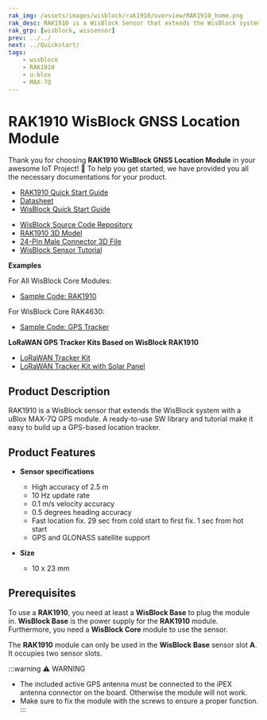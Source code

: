```yaml
---
rak_img: /assets/images/wisblock/rak1910/overview/RAK1910_home.png
rak_desc: RAK1910 is a WisBlock Sensor that extends the WisBlock system with a uBlox MAX-7Q GPS module. A ready-to-use SW library and tutorial make it easy to build up a GPS-based location tracker.
rak_grp: [wisblock, wissensor]
prev: ../../
next: ../Quickstart/
tags:
    - wisblock
    - RAK1910
    - u-blox
    - MAX-7Q
---
```



# RAK1910 WisBlock GNSS Location Module

Thank you for choosing **RAK1910 WisBlock GNSS Location Module** in your awesome IoT Project! 🎉 To help you get started, we have provided you all the necessary documentations for your product.

* [RAK1910 Quick Start Guide](../Quickstart/)
* [Datasheet](../Datasheet/)
* <a href="../../Quickstart/" target="_blank">WisBlock Quick Start Guide</a>
<!---* [WisBlock Quick Start Guide](../../Quickstart/)-->
* [WisBlock Source Code Repository](https://github.com/RAKWireless/WisBlock/)
* [RAK1910 3D Model](https://downloads.rakwireless.com/3D_File/WisBlock/3D_RAK1910.stp)
* [24-Pin Male Connector 3D File](https://downloads.rakwireless.com/3D_File/Accessory/WisConnector/M24S1003K6M.stp)
* [WisBlock Sensor Tutorial](/Knowledge-Hub/Learn/WisBlock-Sensor-Tutorial/)

**Examples**

For All WisBlock Core Modules:
* [Sample Code: RAK1910](https://github.com/RAKWireless/WisBlock/tree/master/examples/common/sensors/RAK1910_GPS_UBLOX7)

For WisBlock Core RAK4630:
* [Sample Code: GPS Tracker](https://github.com/RAKWireless/WisBlock/tree/master/examples/RAK4630/solutions/GPS_Tracker)

**LoRaWAN GPS Tracker Kits Based on WisBlock RAK1910**

* [LoRaWAN Tracker Kit](https://store.rakwireless.com/collections/kits-bundles/products/wisblock-kit-3-gps-tracker)
* [LoRaWAN Tracker Kit with Solar Panel](https://store.rakwireless.com/collections/kits-bundles/products/wisblock-kit-2-lora-based-gps-tracker-with-solar-panel)


## Product Description

RAK1910 is a WisBlock sensor that extends the WisBlock system with a uBlox MAX-7Q GPS module. A ready-to-use SW library and tutorial make it easy to build up a GPS-based location tracker.

## Product Features

* **Sensor specifications**
    * High accuracy of 2.5&nbsp;m
    * 10&nbsp;Hz update rate
    * 0.1&nbsp;m/s velocity accuracy
    * 0.5 degrees heading accuracy
    * Fast location fix. 29&nbsp;sec from cold start to first fix. 1&nbsp;sec from hot start
    * GPS and GLONASS satellite support 

* **Size**
    * 10 x 23&nbsp;mm

## Prerequisites

To use a **RAK1910**, you need at least a **WisBlock Base** to plug the module in. **WisBlock Base** is the power supply for the **RAK1910** module. Furthermore, you need a **WisBlock Core** module to use the sensor.

The **RAK1910** module can only be used in the **WisBlock Base** sensor slot **A**. It occupies two sensor slots.

:::warning ⚠️ WARNING    
* The included active GPS antenna must be connected to the iPEX antenna connector on the board. Otherwise the module will not work.
* Make sure to fix the module with the screws to ensure a proper function.    
::: 
